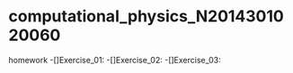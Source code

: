 # computational_physics_N2014301020060
 
 homework
 -[]Exercise_01:
 -[]Exercise_02:
 -[]Exercise_03:
